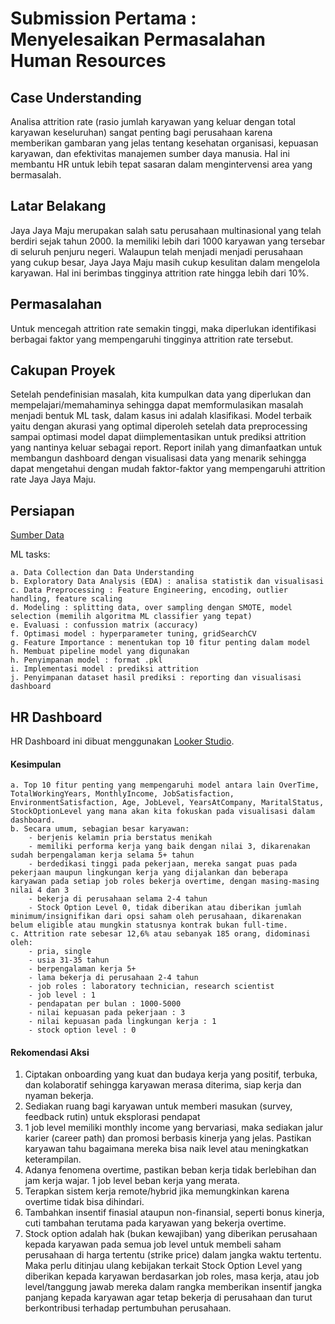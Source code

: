 # Submission Pertama : Menyelesaikan Permasalahan Human Resources
## Case Understanding
Analisa attrition rate (rasio jumlah karyawan yang keluar dengan total karyawan keseluruhan) sangat penting bagi perusahaan karena memberikan gambaran yang jelas tentang kesehatan organisasi, kepuasan karyawan, dan efektivitas manajemen sumber daya manusia. Hal ini membantu HR untuk lebih tepat sasaran dalam mengintervensi area yang bermasalah.
## Latar Belakang
Jaya Jaya Maju merupakan salah satu perusahaan multinasional yang telah berdiri sejak tahun 2000. Ia memiliki lebih dari 1000 karyawan yang tersebar di seluruh penjuru negeri. Walaupun telah menjadi menjadi perusahaan yang cukup besar, Jaya Jaya Maju masih cukup kesulitan dalam mengelola karyawan. Hal ini berimbas tingginya attrition rate hingga lebih dari 10%.
## Permasalahan
Untuk mencegah attrition rate semakin tinggi, maka diperlukan identifikasi berbagai faktor yang mempengaruhi tingginya attrition rate tersebut.
## Cakupan Proyek
Setelah pendefinisian masalah, kita kumpulkan data yang diperlukan dan mempelajari/memahaminya sehingga dapat memformulasikan masalah menjadi bentuk ML task, dalam kasus ini adalah klasifikasi. Model terbaik yaitu dengan akurasi yang optimal diperoleh setelah data preprocessing sampai optimasi model dapat diimplementasikan untuk prediksi attrition yang nantinya keluar sebagai report. Report inilah yang dimanfaatkan untuk membangun dashboard dengan visualisasi data yang menarik sehingga dapat mengetahui dengan mudah faktor-faktor yang mempengaruhi attrition rate Jaya Jaya Maju.
    
## Persiapan
[Sumber Data](https://github.com/dicodingacademy/dicoding_dataset/tree/main/employee)

ML tasks:

    a. Data Collection dan Data Understanding
    b. Exploratory Data Analysis (EDA) : analisa statistik dan visualisasi
    c. Data Preprocessing : Feature Engineering, encoding, outlier handling, feature scaling
    d. Modeling : splitting data, over sampling dengan SMOTE, model selection (memilih algoritma ML classifier yang tepat)
    e. Evaluasi : confussion matrix (accuracy)
    f. Optimasi model : hyperparameter tuning, gridSearchCV
    g. Feature Importance : menentukan top 10 fitur penting dalam model 
    h. Membuat pipeline model yang digunakan
    h. Penyimpanan model : format .pkl
    i. Implementasi model : prediksi attrition
    j. Penyimpanan dataset hasil prediksi : reporting dan visualisasi dashboard

## HR Dashboard

  HR Dashboard ini dibuat menggunakan [Looker Studio](https://lookerstudio.google.com/reporting/93891af4-4da9-4e63-b390-df9be315ee24).

#### Kesimpulan
    a. Top 10 fitur penting yang mempengaruhi model antara lain OverTime, TotalWorkingYears, MonthlyIncome, JobSatisfaction, EnvironmentSatisfaction, Age, JobLevel, YearsAtCompany, MaritalStatus, StockOptionLevel yang mana akan kita fokuskan pada visualisasi dalam dashboard.
    b. Secara umum, sebagian besar karyawan:
        - berjenis kelamin pria berstatus menikah
        - memiliki performa kerja yang baik dengan nilai 3, dikarenakan sudah berpengalaman kerja selama 5+ tahun
        - berdedikasi tinggi pada pekerjaan, mereka sangat puas pada pekerjaan maupun lingkungan kerja yang dijalankan dan beberapa karyawan pada setiap job roles bekerja overtime, dengan masing-masing nilai 4 dan 3
        - bekerja di perusahaan selama 2-4 tahun
        - Stock Option Level 0, tidak diberikan atau diberikan jumlah minimum/insignifikan dari opsi saham oleh perusahaan, dikarenakan belum eligible atau mungkin statusnya kontrak bukan full-time.
    c. Attrition rate sebesar 12,6% atau sebanyak 185 orang, didominasi oleh:
        - pria, single
        - usia 31-35 tahun
        - berpengalaman kerja 5+
        - lama bekerja di perusahaan 2-4 tahun
        - job roles : laboratory technician, research scientist
        - job level : 1
        - pendapatan per bulan : 1000-5000
        - nilai kepuasan pada pekerjaan : 3
        - nilai kepuasan pada lingkungan kerja : 1
        - stock option level : 0

#### Rekomendasi Aksi

1. Ciptakan onboarding yang kuat dan budaya kerja yang positif, terbuka, dan kolaboratif sehingga karyawan merasa diterima, siap kerja dan nyaman bekerja.
2. Sediakan ruang bagi karyawan untuk memberi masukan (survey, feedback rutin) untuk eksplorasi pendapat
3. 1 job level memiliki monthly income yang bervariasi, maka sediakan jalur karier (career path) dan promosi berbasis kinerja yang jelas. Pastikan karyawan tahu bagaimana mereka bisa naik level atau meningkatkan keterampilan.
4. Adanya fenomena overtime, pastikan beban kerja tidak berlebihan dan jam kerja wajar. 1 job level beban kerja yang merata.
5. Terapkan sistem kerja remote/hybrid jika memungkinkan karena overtime tidak bisa dihindari.
6. Tambahkan insentif finasial ataupun non-finansial, seperti bonus kinerja, cuti tambahan terutama pada karyawan yang bekerja overtime.
7. Stock option adalah hak (bukan kewajiban) yang diberikan perusahaan kepada karyawan pada semua job level untuk membeli saham perusahaan di harga tertentu (strike price) dalam jangka waktu tertentu. Maka perlu ditinjau ulang kebijakan terkait Stock Option Level yang diberikan kepada karyawan berdasarkan job roles, masa kerja, atau job level/tanggung jawab mereka dalam rangka memberikan insentif jangka panjang kepada karyawan agar tetap bekerja di perusahaan dan turut berkontribusi terhadap pertumbuhan perusahaan.
